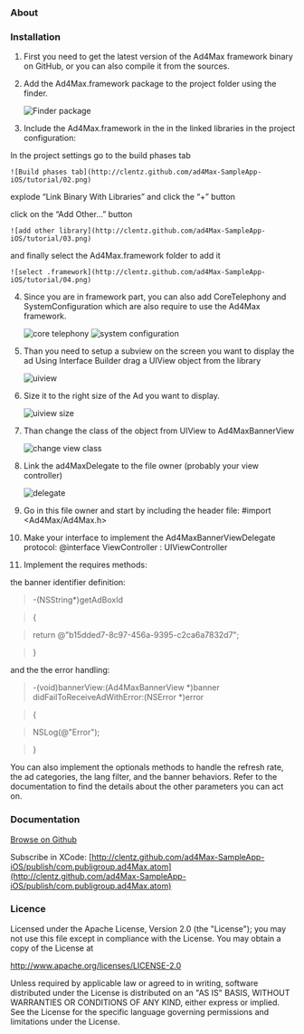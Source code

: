 ### About

### Installation

1. First you need to get the latest version of the Ad4Max framework binary on GitHub, or you can also compile it from the sources.2. Add the Ad4Max.framework package to the project folder using the finder.

	![Finder package](http://clentz.github.com/ad4Max-SampleApp-iOS/tutorial/01.png)

3. Include the Ad4Max.framework in the in the linked libraries in the project configuration:

In the project settings go to the build phases tab

	![Build phases tab](http://clentz.github.com/ad4Max-SampleApp-iOS/tutorial/02.png)


explode “Link Binary With Libraries” and click the “+” button

click on the “Add Other...” button

	![add other library](http://clentz.github.com/ad4Max-SampleApp-iOS/tutorial/03.png)and finally select the Ad4Max.framework folder to add it

	![select .framework](http://clentz.github.com/ad4Max-SampleApp-iOS/tutorial/04.png)

4. Since you are in framework part, you can also add CoreTelephony and SystemConfiguration which are  also require to use the Ad4Max framework.

	![core telephony](http://clentz.github.com/ad4Max-SampleApp-iOS/tutorial/05.png)
	![system configuration](http://clentz.github.com/ad4Max-SampleApp-iOS/tutorial/06.png)

5. Than you need to setup a subview on the screen you want to display the adUsing Interface Builder drag a UIView object from the library

	![uiview](http://clentz.github.com/ad4Max-SampleApp-iOS/tutorial/07.png)6. Size it to the right size of the Ad you want to display.

	![uiview size](http://clentz.github.com/ad4Max-SampleApp-iOS/tutorial/08.png)

7. Than change the class of the object from UIView to Ad4MaxBannerView

	![change view class](http://clentz.github.com/ad4Max-SampleApp-iOS/tutorial/09.png)

8. Link the ad4MaxDelegate to the file owner (probably your view controller)

	![delegate](http://clentz.github.com/ad4Max-SampleApp-iOS/tutorial/10.png)9. Go in this file owner and start by including the header file:	 #import <Ad4Max/Ad4Max.h>10. Make your interface to implement the Ad4MaxBannerViewDelegate protocol:@interface ViewController : UIViewController <Ad4MaxBannerViewDelegate>11. Implement the requires methods:	
the banner identifier definition:

>-(NSString*)getAdBoxId
>{
>return @"b15dded7-8c97-456a-9395-c2ca6a7832d7";
>}

and the the error handling:
>-(void)bannerView:(Ad4MaxBannerView *)banner didFailToReceiveAdWithError:(NSError *)error>{>    NSLog(@"Error");>}You can also implement the optionals methods to handle the refresh rate, the ad categories, the lang filter, and the banner behaviors. Refer to the documentation to find the details about the other parameters you can act on.

### Documentation

[Browse on Github](http://clentz.github.com/ad4Max-SampleApp-iOS/)

Subscribe in XCode: [http://clentz.github.com/ad4Max-SampleApp-iOS/publish/com.publigroup.ad4Max.atom](http://clentz.github.com/ad4Max-SampleApp-iOS/publish/com.publigroup.ad4Max.atom)

### Licence

Licensed under the Apache License, Version 2.0 (the "License"); you may not
use this file except in compliance with the License.  You may obtain a copy
of the License at

http://www.apache.org/licenses/LICENSE-2.0

Unless required by applicable law or agreed to in writing, software
distributed under the License is distributed on an "AS IS" BASIS, WITHOUT
WARRANTIES OR CONDITIONS OF ANY KIND, either express or implied.  See the
License for the specific language governing permissions and limitations under
the License.